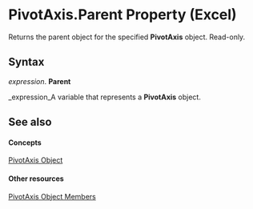 
# PivotAxis.Parent Property (Excel)

Returns the parent object for the specified  **PivotAxis** object. Read-only.


## Syntax

 _expression_. **Parent**

 _expression_A variable that represents a  **PivotAxis** object.


## See also


#### Concepts


 [PivotAxis Object](f8f4fbef-5cf7-1615-2ed3-7c90ab6c82f6.md)
#### Other resources


 [PivotAxis Object Members](b6c83c38-d8f8-2d5f-7216-0501ad87225f.md)
